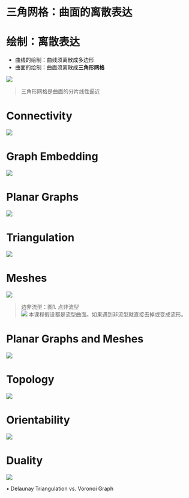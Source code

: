 # 三角网格：曲面的离散表达   

# 绘制：离散表达     

* 曲线的绘制：曲线须离散成多边形      
* 曲面的绘制：曲面须离散成**三角形网格**       

![](../assets/表达1.png)   

> 三角形网格是曲面的分片线性逼近  

# Connectivity    

![](../assets/表达3.png)   

# Graph Embedding    

![](../assets/表达4.png)   

# Planar Graphs     

![](../assets/表达5.png)   


# Triangulation    

![](../assets/表达6.png)   

# Meshes     

![](../assets/表达7.png)   

> 边非流型：图1. 点非流型      
![](../RAW/72-1.png) 
本课程假设都是流型曲面。如果遇到非流型就直接去掉或变成流形。 

# Planar Graphs and Meshes     

![](../assets/表达8.png)   

# Topology     

![](../assets/表达9.png)   

# Orientability     

![](../assets/表达10.png)   

# Duality      

![](../assets/表达11.png)   

• Delaunay Triangulation vs. Voronoi Graph    


